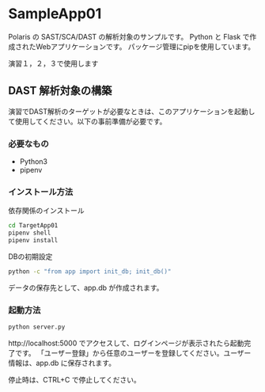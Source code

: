 # SampleApp01

Polaris の SAST/SCA/DAST の解析対象のサンプルです。
Python と Flask で作成されたWebアプリケーションです。
パッケージ管理にpipを使用しています。

演習１，２，３で使用します

## DAST 解析対象の構築

演習でDAST解析のターゲットが必要なときは、このアプリケーションを起動して使用してください。以下の事前準備が必要です。

### 必要なもの

* Python3
* pipenv

### インストール方法

依存関係のインストール

```bash
cd TargetApp01
pipenv shell
pipenv install
```

DBの初期設定
```bash
python -c "from app import init_db; init_db()"
```
データの保存先として、app.db が作成されます。

### 起動方法

```bash
python server.py
```

http://localhost:5000 でアクセスして、ログインページが表示されたら起動完了です。
「ユーザー登録」から任意のユーザーを登録してください。ユーザー情報は、app.db に保存されます。

停止時は、CTRL+C で停止してください。